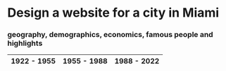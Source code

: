 # Design a website for a city in Miami

### geography, demographics, economics, famous people and highlights
| 1922 - 1955 | 1955 - 1988 | 1988 - 2022 |
| ----------- |:-----------:| -----------:|



